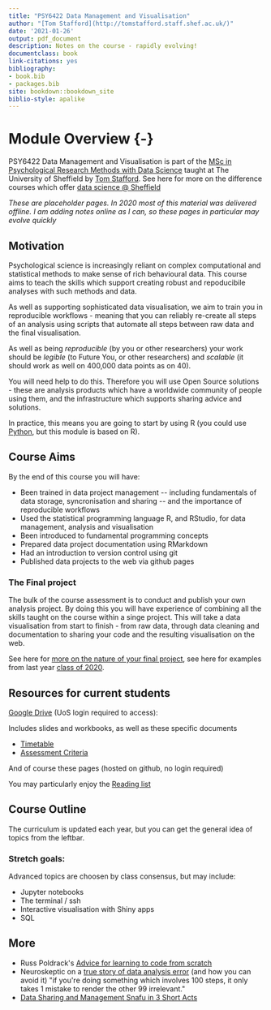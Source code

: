 ```yaml
--- 
title: "PSY6422 Data Management and Visualisation"
author: "[Tom Stafford](http://tomstafford.staff.shef.ac.uk/)"
date: '2021-01-26'
output: pdf_document
description: Notes on the course - rapidly evolving!
documentclass: book
link-citations: yes
bibliography:
- book.bib
- packages.bib
site: bookdown::bookdown_site
biblio-style: apalike
---
```






# Module Overview {-}

PSY6422 Data Management and Visualisation is part of the [MSc in Psychological Research Methods with Data Science](https://www.sheffield.ac.uk/psychology/prospectivepg/masters/data-science) taught at The University of Sheffield by [Tom Stafford](http://tomstafford.staff.shef.ac.uk/). See here for more on the difference courses which offer [data science @ Sheffield](notes.html#data-science-sheffield)

<div class="info">
<p><em>These are placeholder pages. In 2020 most of this material was delivered offline. I am adding notes online as I can, so these pages in particular may evolve quickly</em></p>
</div>
  
## Motivation

Psychological science is increasingly reliant on complex computational and statistical methods to make sense of rich behavioural data. This course aims to teach the skills which support creating robust and repoducibile analyses with such methods and data.

As well as supporting sophisticated data visualisation, we aim to train you in reproducible workflows - meaning that you can reliably re-create all steps of an analysis using scripts that automate all steps between raw data and the final visualisation.

As well as being *reproducible* (by you or other researchers) your work should be *legible* (to Future You, or other researchers) and *scalable* (it should work as well on 400,000 data points as on 40).

You will need help to do this. Therefore you will use Open Source solutions - these are analysis products which have a worldwide community of people using them, and the infrastructure which supports sharing advice and solutions. 

In practice, this means you are going to start by using R (you could use [Python](https://tomstafford.github.io/psy6422/appendices.html#python), but this module is based on R).

## Course Aims

By the end of this course you will have:

  * Been trained in data project management -- including fundamentals of data storage, syncronisation and sharing -- and the importance of reproducible workflows
  * Used the statistical programming language R, and RStudio, for data management, analysis and visualisation
  * Been introduced to fundamental programming concepts
  * Prepared data project documentation using RMarkdown
  * Had an introduction to version control using git 
  * Published data projects to the web via github pages
  
  
### The Final project 

The bulk of the course assessment is to conduct and publish your own analysis project. By doing this you will have experience of combining all the skills taught on the course within a singe project. This will take a data visualisation from start to finish - from raw data, through data cleaning and documentation to sharing your code and the resulting visualisation on the web.

See here for [more on the nature of your final project](final-project.html), see here for examples from last year [class of 2020](class-of-2020.html).


## Resources for current students

[Google Drive](https://drive.google.com/drive/folders/1IbnGAO2Gn4u9T_qze5zhZyU9E8qNmdHh?usp=sharing) (UoS login required to access):

Includes slides and workbooks, as well as these specific documents

* [Timetable](https://docs.google.com/spreadsheets/d/1KP9tRqOh6KW6F0jq9k1jL380qF0F6VjtthQ2IFEYRRw/edit?usp=sharing)
* [Assessment Criteria](https://docs.google.com/spreadsheets/d/1oTJKI675ijCs14jUoT9d_8yPH2i_S2AfQG507jN8aVY/edit?usp=sharing)

And of course these pages (hosted on github, no login required)

You may particularly enjoy the [Reading list](extra-reading.html)

## Course Outline

The curriculum is updated each year, but you can get the general idea of topics from the leftbar.

### Stretch goals:

Advanced topics are choosen by class consensus, but may include:

* Jupyter notebooks
* The terminal / ssh
* Interactive visualisation with Shiny apps
* SQL


## More

* Russ Poldrack's [Advice for learning to code from scratch ](http://www.russpoldrack.org/2016/05/advice-for-learning-to-code-from-scratch.html)
* Neuroskeptic on a [true story of data analysis error](http://neuroskeptic.blogspot.com/2011/04/tufnel-effect.html) (and how you can avoid it) "if you're doing something which involves 100 steps, it only takes 1 mistake to render the other 99 irrelevant."
* [Data Sharing and Management Snafu in 3 Short Acts](https://www.youtube.com/watch?v=66oNv_DJuPc)


